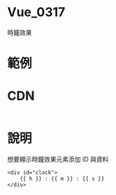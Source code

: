 # Vue_0317
時鐘效果

# 範例


# CDN

```
```

# 說明

想要顯示時鐘效果元素添加 ID 與資料

```
<div id="clock">
    {{ h }} : {{ m }} : {{ s }}
</div>
```